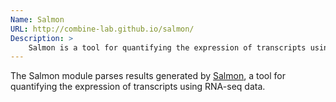 ```yaml
---
Name: Salmon
URL: http://combine-lab.github.io/salmon/
Description: >
    Salmon is a tool for quantifying the expression of transcripts using RNA-seq data.
---
```


The Salmon module parses results generated by
[Salmon](http://combine-lab.github.io/salmon/),
a tool for quantifying the expression of transcripts using RNA-seq data.